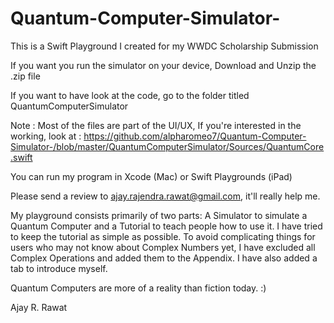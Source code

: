 # Quantum-Computer-Simulator-
This is a Swift Playground I created for my WWDC Scholarship Submission 

If you want you run the simulator on your device, Download and Unzip  the .zip file

If you want to have look at the code, go to the folder titled QuantumComputerSimulator

Note : Most of the files are part of the UI/UX, 
If you're interested in the working, look at : https://github.com/alpharomeo7/Quantum-Computer-Simulator-/blob/master/QuantumComputerSimulator/Sources/QuantumCore.swift

You can run my program in Xcode (Mac) or Swift Playgrounds (iPad)

Please send a review to ajay.rajendra.rawat@gmail.com, it'll really help me.


My playground consists primarily of two parts: A Simulator to simulate a Quantum Computer and a Tutorial to teach people how to use it. I  have tried to keep the tutorial as simple as possible. To avoid complicating things for users who may not know about Complex Numbers yet, I have excluded all Complex Operations and added them to the Appendix. I have also added a tab to introduce myself.



Quantum Computers are more of a reality than fiction today. :)

Ajay R. Rawat

